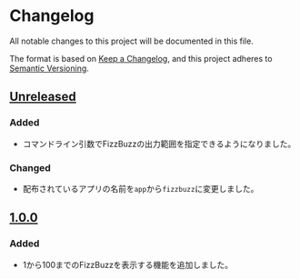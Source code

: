 # Changelog

All notable changes to this project will be documented in this file.

The format is based on [Keep a Changelog](https://keepachangelog.com/en/1.0.0/),
and this project adheres to [Semantic Versioning](https://semver.org/spec/v2.0.0.html).

## [Unreleased]

### Added

- コマンドライン引数でFizzBuzzの出力範囲を指定できるようになりました。

### Changed

- 配布されているアプリの名前を`app`から`fizzbuzz`に変更しました。

## [1.0.0]

### Added

- 1から100までのFizzBuzzを表示する機能を追加しました。

[unreleased]: https://github.com/mazeneko/fizz-buzz/compare/1.0.0...develop
[1.0.0]: https://github.com/mazeneko/fizz-buzz/releases/tag/1.0.0
